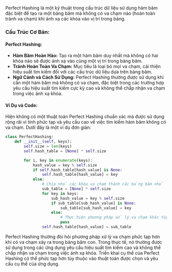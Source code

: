 Perfect Hashing là một kỹ thuật trong cấu trúc dữ liệu sử dụng hàm băm đặc biệt để tạo ra một bảng băm mà không có va chạm nào (hoàn toàn tránh va chạm) khi ánh xạ các khóa vào vị trí trong bảng.

### Cấu Trúc Cơ Bản:

#### Perfect Hashing:

- **Hàm Băm Hoàn Hảo:** Tạo ra một hàm băm duy nhất mà không có hai khóa nào sẽ được ánh xạ vào cùng một vị trí trong bảng băm.
- **Tránh Hoàn Toàn Va Chạm:** Mục tiêu là loại bỏ mọi va chạm, cải thiện hiệu suất tìm kiếm đối với các cấu trúc dữ liệu dựa trên bảng băm.
- **Ngữ Cảnh và Cách Sử Dụng:** Perfect Hashing thường được sử dụng khi cần một hàm băm mà không có va chạm, đặc biệt trong các trường hợp yêu cầu hiệu suất tìm kiếm cực kỳ cao và không thể chấp nhận va chạm trong việc ánh xạ khóa.

#### Ví Dụ và Code:

Hiện không có một thuật toán Perfect Hashing chuẩn xác mà được sử dụng rộng rãi vì tính phức tạp và yêu cầu cao về việc tìm kiếm hàm băm không có va chạm. Dưới đây là một ví dụ đơn giản:

```python
class PerfectHashing:
    def __init__(self, keys):
        self.size = len(keys)
        self.hash_table = [None] * self.size

        for i, key in enumerate(keys):
            hash_value = key % self.size
            if self.hash_table[hash_value] is None:
                self.hash_table[hash_value] = key
            else:
                # Chia nhỏ các khóa va chạm thành các bảng băm nhỏ
                sub_table = [None] * self.size
                for key in keys:
                    sub_hash_value = key % self.size
                    if sub_table[sub_hash_value] is None:
                        sub_table[sub_hash_value] = key
                    else:
                        # Thực hiện phương pháp xử lý va chạm khác tùy thuộc vào từng trường hợp cụ thể
                        pass
                self.hash_table[hash_value] = sub_table
```

Perfect Hashing thường đòi hỏi phương pháp xử lý va chạm phức tạp hơn khi có va chạm xảy ra trong bảng băm con. Trong thực tế, nó thường được sử dụng trong các ứng dụng yêu cầu hiệu suất tìm kiếm cao và không thể chấp nhận va chạm trong việc ánh xạ khóa. Triển khai cụ thể của Perfect Hashing có thể phức tạp hơn tùy thuộc vào thuật toán được chọn và yêu cầu cụ thể của ứng dụng.
